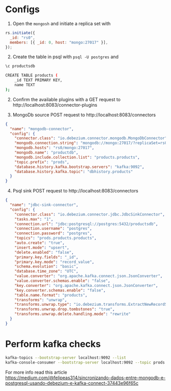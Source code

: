 # Configs

1. Open the `mongosh` and initiate a replica set with

```javascript
rs.initiate({
  _id: "rs0",
  members: [{ _id: 0, host: "mongo:27017" }],
});
```

2. Create the table in psql with `psql -U postgres` and

```bash
\c productsdb

CREATE TABLE products (
    _id TEXT PRIMARY KEY,
    name TEXT
);
```

2. Confirm the available plugins with a GET request to http://localhost:8083/connector-plugins

3. MongoDb source POST request to http://localhost:8083/connectors

```json
{
  "name": "mongodb-connector",
  "config": {
    "connector.class": "io.debezium.connector.mongodb.MongoDbConnector",
    "mongodb.connection.string": "mongodb://mongo:27017/?replicaSet=rs0",
    "mongodb.hosts": "rs0/mongo:27017",
    "mongodb.name": "productdb",
    "mongodb.include.collection.list": "products.products",
    "topic.prefix": "prods",
    "database.history.kafka.bootstrap.servers": "kafka:9092",
    "database.history.kafka.topic": "dbhistory.products"
  }
}
```

4. Psql sink POST request to http://localhost:8083/connectors

```json
{
  "name": "jdbc-sink-connector",
  "config": {
    "connector.class": "io.debezium.connector.jdbc.JdbcSinkConnector",
    "tasks.max": "1",
    "connection.url": "jdbc:postgresql://postgres:5432/productsdb",
    "connection.username": "postgres",
    "connection.password": "postgres",
    "topics": "prods.products.products",
    "auto.create": "true",
    "insert.mode": "upsert",
    "delete.enabled": "false",
    "primary.key.fields": "_id",
    "primary.key.mode": "record_value",
    "schema.evolution": "basic",
    "database.time_zone": "UTC",
    "value.converter": "org.apache.kafka.connect.json.JsonConverter",
    "value.converter.schemas.enable": "false",
    "key.converter": "org.apache.kafka.connect.json.JsonConverter",
    "key.converter.schemas.enable": "false",
    "table.name.format": "products",
    "transforms": "unwrap",
    "transforms.unwrap.type": "io.debezium.transforms.ExtractNewRecordState",
    "transforms.unwrap.drop.tombstones": "true",
    "transforms.unwrap.delete.handling.mode": "rewrite"
  }
}
```

# Perform kafka checks

```bash
kafka-topics --bootstrap-server localhost:9092 --list
kafka-console-consumer --bootstrap-server localhost:9092 --topic prods.products.products --from-beginning
```

For more info read this article https://medium.com/@felipeas314/sincronizando-dados-entre-mongodb-e-postgresql-usando-debezium-e-kafka-connect-37443e96f65c
